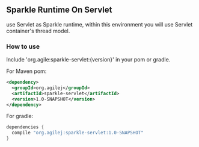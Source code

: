 ## Sparkle Runtime On Servlet

use Servlet as Sparkle runtime, within this environment you will use Servlet container's thread model.

### How to use

Include 'org.agile:sparkle-servlet:{version}' in your pom or gradle.

For Maven pom:

```xml
<dependency>
  <groupId>org.agilej</groupId>
  <artifactId>sparkle-servlet</artifactId>
  <version>1.0-SNAPSHOT</version>
</dependency>
```

For gradle:

```groovy
dependencies {
  compile "org.agilej:sparkle-servlet:1.0-SNAPSHOT"
}
```
